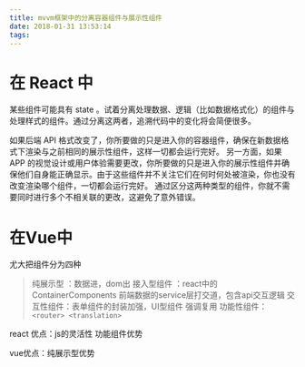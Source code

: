 ```yaml
---
title: mvvm框架中的分离容器组件与展示性组件
date: 2018-01-31 13:53:14
tags:
---
```


# 在 React 中
某些组件可能具有 state 。试着分离处理数据、逻辑（比如数据格式化）的组件与处理样式的组件。通过分离这两者，追溯代码中的变化将会简便很多。
<!--more-->
如果后端 API 格式改变了，你所要做的只是进入你的容器组件，确保在新数据格式下渲染与之前相同的展示性组件，这样一切都会运行完好。
另一方面，如果 APP 的视觉设计或用户体验需要更改，你所要做的只是进入你的展示性组件并确保他们自身能正确显示。由于这些组件并不关注它们在何时何处被渲染，你也没有改变渲染哪个组件，一切都会运行完好。
通过区分这两种类型的组件，你就不需要同时进行多个不相关联的更改，这避免了意外错误。


# 在Vue中
尤大把组件分为四种
> 纯展示型 ：数据进，dom出
> 接入型组件 ：react中的ContainerComponents 前端数据的service层打交道，包含api交互逻辑
> 交互性组件：表单组件的封装加强，UI型组件 强调复用
> 功能性组件： ```<router> <translation>```

react 优点：js的灵活性 功能组件优势

vue优点：纯展示型优势

